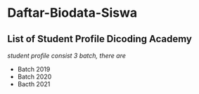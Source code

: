 Daftar-Biodata-Siswa
==
List of Student Profile Dicoding Academy
--
*student profile consist  3 batch, there are*
- Batch 2019
- Batch 2020
- Bacth 2021
